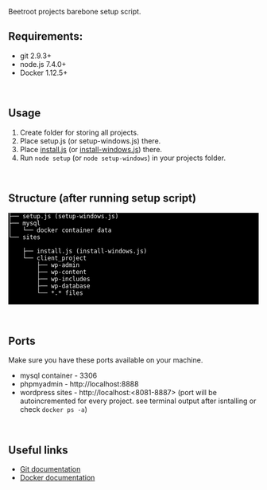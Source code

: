 Beetroot projects barebone setup script.
<h2>Requirements:</h2>
<ul>
    <li>git 2.9.3+</li>
    <li>node.js 7.4.0+</li>
    <li>Docker 1.12.5+</li>
</ul>
<br>
<h2>Usage</h2>
<ol>
    <li>Create folder for storing all projects.</li>
    <li>Place setup.js (or setup-windows.js) there.</li>
    <li>Place <a target="_blank" href="http://git.beetroot.se/vromanenko/project-local-setup/blob/master/install.js">install.js</a> (or <a target="_blank" href="http://git.beetroot.se/vromanenko/project-local-setup/blob/master/install-windows.js">install-windows.js</a>) there.</li>
    <li>Run <code>node setup</code> (or <code>node setup-windows</code>) in your projects folder.</li>
</ol>
<br>
<h2>Structure (after running setup script)</h2>
<pre style="background-color: #000; color: #fff;">
<code>├── setup.js (setup-windows.js)
├── mysql
│   └── docker container data
└── sites<br>
    ├── install.js (install-windows.js)
    └── client_project
        ├── wp-admin
        ├── wp-content
        ├── wp-includes
        ├── wp-database
        └── *.* files
</code>
</pre>
<br>
<h2>Ports</h2>
<p>Make sure you have these ports available on your machine.</p>
<ul>
    <li>mysql container - 3306 </li>
    <li>phpmyadmin - http://localhost:8888 </li>
    <li>wordpress sites - http://localhost:<8081-8887> (port will be autoincremented for every project. see terminal output after isntalling or check <code>docker ps -a</code>)</li>
</ul>
<br>
<h2>Useful links</h2>
<ul>
    <li><a href="https://www.atlassian.com/git/tutorials" target="_blank">Git documentation</a></li>
    <li><a href="https://docs.docker.com" target="_blank">Docker documentation</a></li>
</ul>
